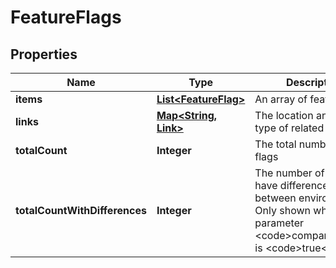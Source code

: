 

# FeatureFlags


## Properties

| Name | Type | Description | Notes |
|------------ | ------------- | ------------- | -------------|
|**items** | [**List&lt;FeatureFlag&gt;**](FeatureFlag.md) | An array of feature flags |  |
|**links** | [**Map&lt;String, Link&gt;**](Link.md) | The location and content type of related resources |  |
|**totalCount** | **Integer** | The total number of flags |  [optional] |
|**totalCountWithDifferences** | **Integer** | The number of flags that have differences between environments. Only shown when query parameter &lt;code&gt;compare&lt;/code&gt; is &lt;code&gt;true&lt;/code&gt;. |  [optional] |




